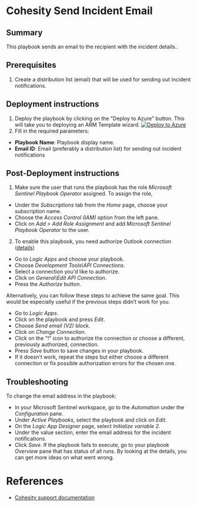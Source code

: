 # Cohesity Send Incident Email
## Summary
This playbook sends an email to the recipient with the incident details..

## Prerequisites
1. Create a distribution list (email) that will be used for sending out incident notifications.

## Deployment instructions
1. Deploy the playbook by clicking on the "Deploy to Azure" button. This will take you to deploying an ARM Template wizard.
[![Deploy to Azure](https://aka.ms/deploytoazurebutton)](https://portal.azure.com/#create/Microsoft.Template/uri/https%3A%2F%2Fraw.githubusercontent.com%2Fcohesity%2FAzure-Sentinel%2FCohesitySecurity.internal%2FSolutions%2FCohesitySecurity%2FPlaybooks%2FCohesity_Send_Incident_Email%2Fazuredeploy.json)
2. Fill in the required parameters:
* __Playbook Name__: Playbook display name.
* __Email ID__: Email (preferably a distribution list) for sending out incident notifications

## Post-Deployment instructions
1. Make sure the user that runs the playbook has the role _Microsoft Sentinel Playbook Operator_ assigned. To assign the role,
* Under the _Subscriptions_ tab from the _Home_ page, choose your subscription name.
* Choose the _Access Control (IAM)_ option from the left pane.
* Click on _Add > Add Role Assignment_ and add _Microsoft Sentinel Playbook Operator_ to the user.

2. To enable this playbook, you need authorize Outlook connection ([details](https://techcommunity.microsoft.com/t5/microsoft-sentinel-blog/understanding-api-connections-for-your-microsoft-sentinel/ba-p/2593973))
* Go to _Logic Apps_ and choose your playbook.
* Choose _Development Tools\API Connections_.
* Select a connection you'd like to authorize.
* Click on _General\Edit API Connection_.
* Press the _Authorize_ button.

Alternatively, you can follow these steps to achieve the same goal. This would be especially useful if the previous steps didn’t work for you.
* Go to _Logic Apps_.
* Click on the playbook and press _Edit_.
* Choose _Send email (V2)_ block.
* Click on _Change Connection_.
* Click on the "!" icon to authorize the connection or choose a different, previously authorized, connection.
* Press _Save_ button to save changes in your playbook.
* If it doesn't work, repeat the steps but either choose a different connection or fix possible authorization errors for the chosen one.

## Troubleshooting
To change the email address in the playbook:
* In your Microsoft Sentinel workspace, go to the _Automation_ under the _Configuration_ pane.
* Under _Active Playbooks_, select the playbook and click on _Edit_.
* On the _Logic App Designer_ page, select _Initialize variable 2_.
* Under the value section, enter the email address for the incident notifications.
* Click _Save_.
If the playbook fails to execute, go to your playbook _Overview_ pane that has status of all runs. By looking at the details, you can get more ideas on what went wrong.

#  References
 - [Cohesity support documentation](https://docs.cohesity.com/ui/login?redirectPath=%2FHomePage%2FContent%2FTechGuides%2FTechnicalGuides.htm)
